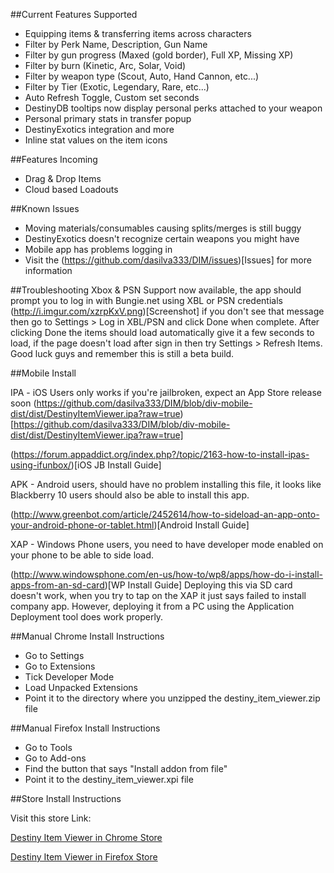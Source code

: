 

##Current Features Supported

-    Equipping items & transferring items across characters
-    Filter by Perk Name, Description, Gun Name
-    Filter by gun progress (Maxed (gold border), Full XP, Missing XP)
-    Filter by burn (Kinetic, Arc, Solar, Void)
-    Filter by weapon type (Scout, Auto, Hand Cannon, etc...)
-    Filter by Tier (Exotic, Legendary, Rare, etc...)
-    Auto Refresh Toggle, Custom set seconds
-    DestinyDB tooltips now display personal perks attached to your weapon
-    Personal primary stats in transfer popup
-    DestinyExotics integration and more
-    Inline stat values on the item icons
    

##Features Incoming
-    Drag & Drop Items
-    Cloud based Loadouts

##Known Issues

-    Moving materials/consumables causing splits/merges is still buggy
-    DestinyExotics doesn't recognize certain weapons you might have
-    Mobile app has problems logging in
-    Visit the (https://github.com/dasilva333/DIM/issues)[Issues] for more information
  

##Troubleshooting 
Xbox & PSN Support now available, the app should prompt you to log in with Bungie.net using XBL or PSN credentials (http://i.imgur.com/xzrpKxV.png)[Screenshot] if you don't see that message then go to Settings > Log in XBL/PSN and click Done when complete. After clicking Done the items should load automatically give it a few seconds to load, if the page doesn't load after sign in then try Settings > Refresh Items. Good luck guys and remember this is still a beta build.

##Mobile Install

IPA - iOS Users only works if you're jailbroken, expect an App Store release soon
(https://github.com/dasilva333/DIM/blob/div-mobile-dist/dist/DestinyItemViewer.ipa?raw=true)[https://github.com/dasilva333/DIM/blob/div-mobile-dist/dist/DestinyItemViewer.ipa?raw=true]

(https://forum.appaddict.org/index.php?/topic/2163-how-to-install-ipas-using-ifunbox/)[iOS JB Install Guide]

APK - Android users, should have no problem installing this file, it looks like Blackberry 10 users should also be able to install this app.

(http://www.greenbot.com/article/2452614/how-to-sideload-an-app-onto-your-android-phone-or-tablet.html)[Android Install Guide]

XAP - Windows Phone users, you need to have developer mode enabled on your phone to be able to side load.

(http://www.windowsphone.com/en-us/how-to/wp8/apps/how-do-i-install-apps-from-an-sd-card)[WP Install Guide] 
Deploying this via SD card doesn't work, when you try to tap on the XAP it just says failed to install company app. However, deploying it from a PC using the Application Deployment tool does work properly.

##Manual Chrome Install Instructions

-    Go to Settings
-    Go to Extensions
-    Tick Developer Mode
-    Load Unpacked Extensions
-    Point it to the directory where you unzipped the destiny_item_viewer.zip file

##Manual Firefox Install Instructions

-    Go to Tools
-    Go to Add-ons
-    Find the button that says "Install addon from file"
-    Point it to the destiny_item_viewer.xpi file

##Store Install Instructions

Visit this store Link:

[Destiny Item Viewer in Chrome Store](https://chrome.google.com/webstore/detail/destiny-item-viewer/gdjndlpockopgjbonnfdmkcmkcikjhge)

[Destiny Item Viewer in Firefox Store](https://addons.mozilla.org/En-us/firefox/addon/destiny-item-viewer/)
